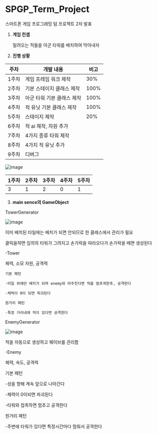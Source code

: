 # SPGP_Term_Project 
스마트폰 게임 프로그래밍 텀 프로젝트 2차 발표

1. **게임 컨셉**
   
   밀려오는 적들을 아군 타워를 배치하여 막아내자

   
   
2. **진행 상황**
   
|주차|개발 내용|비고|
|---|---|---|
|1주차|게임 프레임 워크 제작|30%|
|2주차|기본 스테이지 클래스 제작|100%|
|3주차|아군 타워 기본 클래스 제작|100%|
|4주차|적 유닛 기본 클래스 제작|100%|
|5주차|스테이지 제작|20%|
|6주차|적 ai 제작, 자원 추가||
|7주차|4가지 종류 타워 제작||
|8주차|4가지 적 유닛 추가||
|9주차|디버그||

![image](https://github.com/rudex339/Sdgp-termproject/assets/58317478/9400b9ac-ce8b-4aac-b5ac-ec321360fd59)


|1주차|2주차|3주차|4주차|5주차|
|---|---|---|---|---|
|3|1|2|0|1|

3. **main sence의 GameObject**

TowerGenerator

![image](https://github.com/rudex339/Sdgp-termproject/assets/58317478/96351a80-64c8-4cd2-8374-5d9cc2c4330f)

  이미 배치된 타일에는 배치가 되면 안되므로 한 클래스에서 관리가 필요

   

  클릭을하면 임의의 타워가 그려지고 손가락을 따라오다가 손가락을 떼면 생성된다
  
  -Tower

  체력, 소모 자원, 공격력
  
    기본 패턴
    
    -타일 위에만 배치가 되며 enemy와 마주친다면 적을 멈추게한후, 공격한다

    -체력이 0이 되면 파괴된다

    원거리 패턴

    -특정 거리내에 적이 있다면 공격한다
  
EnemyGenerator

![image](https://github.com/rudex339/Sdgp-termproject/assets/58317478/3980d501-bdeb-46aa-8b5c-73e14afc04f1)

적을 자동으로 생성하고 웨이브를 관리함

  -Enemy

  체력, 속도, 공격력
  
  기본 패턴
  
  -성을 향해 계속 앞으로 나아간다

  -체력이 0이되면 파괴된다
  
  -타워와 접촉하면 멈추고 공격한다

  원거리 패턴
  
  -주변에 타워가 있다면 특정시간마다 멈춰서 공격한다
  



   
